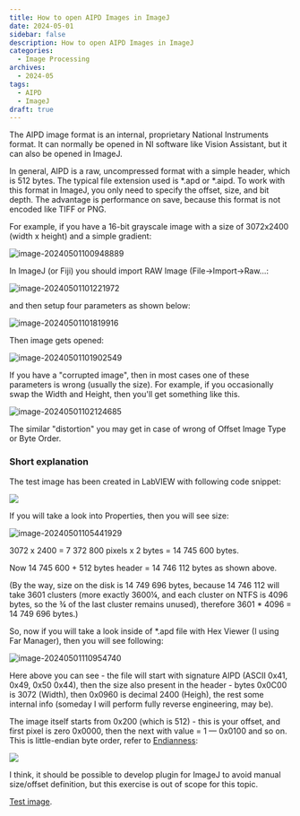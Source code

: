 ```yaml
---
title: How to open AIPD Images in ImageJ
date: 2024-05-01
sidebar: false
description: How to open AIPD Images in ImageJ
categories:
  - Image Processing
archives:
  - 2024-05
tags:
  - AIPD
  - ImageJ
draft: true
---
```

The AIPD image format is an internal, proprietary National Instruments format. It can normally be opened in NI software like Vision Assistant, but it can also be opened in ImageJ.
<!--more-->
In general, AIPD is a raw, uncompressed format with a simple header, which is 512 bytes. The typical file extension used is *.apd or *.aipd. To work with this format in ImageJ, you only need to specify the offset, size, and bit depth. The advantage is performance on save, because this format is not encoded like TIFF or PNG.

For example, if you have a 16-bit grayscale image with a size of 3072x2400 (width x height) and a simple gradient:

![image-20240501100948889](assets/image-20240501100948889.png)

In ImageJ (or Fiji) you should import RAW Image (File->Import->Raw...:

![image-20240501101221972](assets/image-20240501101221972.png)

and then setup four parameters as shown below:

![image-20240501101819916](assets/image-20240501101819916.png)

Then image gets opened:

![image-20240501101902549](assets/image-20240501101902549.png)

If you have a "corrupted image", then in most cases one of these parameters is wrong (usually the size). For example, if you occasionally swap the Width and Height, then you'll get something like this.

![image-20240501102124685](assets/image-20240501102124685.png)

The similar "distortion" you may get in case of wrong of Offset Image Type or Byte Order.

### Short explanation

The test image has been created in LabVIEW with following code snippet:

![](assets/apd_snippet.png)

If you will take a look into Properties, then you will see size:

![image-20240501105441929](assets/image-20240501105441929.png)

3072 x 2400 = 7 372 800 pixels x 2 bytes = 14 745 600 bytes.

Now 14 745 600 + 512 bytes header = 14 746 112 bytes as shown above.

(By the way, size on the disk is 14 749 696 bytes, because  14 746 112 will take 3601 clusters (more exactly 3600¼, and each cluster on NTFS is 4096 bytes, so the ¾ of the last cluster remains unused), therefore 3601 * 4096 = 14 749 696 bytes.)

So, now if you will take a look inside of *.apd file with Hex Viewer (I using Far Manager), then you will see following:

![image-20240501110954740](assets/image-20240501110954740.png)

Here above you can see - the file will start with signature AIPD (ASCII 0x41, 0x49, 0x50 0x44), then the size also present in the header - bytes 0x0C00 is 3072 (Width), then 0x0960 is decimal 2400 (Heigh), the rest some internal info (someday I will perform fully reverse engineering, may be).

The image itself starts from 0x200 (which is 512) - this is your offset, and first pixel is zero 0x0000, then the next with value = 1 — 0x0100 and so on. This is little-endian byte order, refer to [Endianness](https://en.wikipedia.org/wiki/Endianness):

![](assets/32bit-Endianess.svg.png)

I think, it should be possible to develop plugin for ImageJ to avoid manual size/offset definition, but this exercise is out of scope for this topic. 

[Test image](https://gitlab.com/AndyDm/for_blog/-/blob/main/Test_3072x2400.apd.zip).
